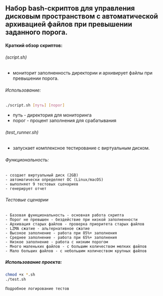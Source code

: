 ## Набор bash-скриптов для управления дисковым пространством с автоматической архивацией файлов при превышении заданного порога. 

#### Краткий обзор скриптов:
###### (script.sh)
- мониторит заполненность директории и архивирует файлы при превышении порога.

###### Использование:
```bash
./script.sh [путь] [порог]
```
- путь - директория для мониторинга
- порог - процент заполнения для срабатывания

###### (test_runner.sh)
- запускает комплексное тестирование с виртуальным диском.

###### Функциональность:
    - создает виртуальный диск (2GB)
    - автоматически определяет ОС (Linux/macOS)
    - выполняет 9 тестовых сценариев
    - генерирует отчет

###### Тестовые сценарии
    - Базовая функциональность - основная работа скрипта
    - Порог не превышен - бездействие при низкой заполненности
    - Архивация старых файлов - проверка приоритета старых файлов
    - LZMA сжатие - альтернативное сжатие
    - Высокое заполнение - работа при 85%+ заполнения
    - Среднее заполнение - работа при 65%+ заполнения
    - Низкое заполнение - работа с низким порогом
    - Много маленьких файлов - с большим количеством мелких файлов
    - Мало больших файлов - с небольшим количеством крупных файлов

##### Использование проекта:
```bash
chmod +x *.sh
./test.sh
```
    Подробное логирование тестов

